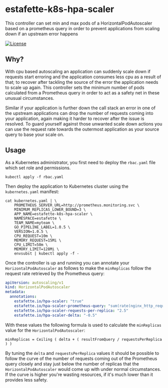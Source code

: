 # estafette-k8s-hpa-scaler
This controller can set min and max pods of a HorizontalPodAutoscaler based on a prometheus query in order to prevent applications from scaling down if an upstream error happens


[![License](https://img.shields.io/github/license/estafette/estafette-k8s-hpa-scaler.svg)](https://github.com/estafette/estafette-k8s-hpa-scaler/blob/master/LICENSE)

## Why?

With cpu based autoscaling an application can suddenly scale down if requests start erroring and the application consumes less cpu as a result of that; to recover after tackling the source of the error the application needs to scale up again. This controller sets the minimum number of pods calculated from a Prometheus query in order to act as a safety net in these unusual circumstances.

Similar if your application is further down the call stack an error in one of the upstream applications can drop the number of requests coming into your application, again making it harder to recover after the issue is resolved. To guard yourself against those unwanted scale down actions you can use the request rate towards the outermost application as your source query to base your scale on.

## Usage

As a Kubernetes administrator, you first need to deploy the `rbac.yaml` file which set role and permissions.

```
kubectl apply -f rbac.yaml
```

Then deploy the application to Kubernetes cluster using the `kubernetes.yaml` manifest:

```
cat kubernetes.yaml | \
    PROMETHEUS_SERVER_URL=http://prometheus.monitoring.svc \
    MINIMUM_REPLICAS_LOWER_BOUND=3 \
    APP_NAME=estafette-k8s-hpa-scaler \
    NAMESPACE=estafette \
    TEAM_NAME=myteam \
    GO_PIPELINE_LABEL=1.0.5 \
    VERSION=1.0.5 \
    CPU_REQUEST=10m \
    MEMORY_REQUEST=15Mi \
    CPU_LIMIT=50m \
    MEMORY_LIMIT=128Mi \
    envsubst | kubectl apply -f -
```

Once the controller is up and running you can annotate your `HorizontalPodAutoscaler` as follows to make the `minReplicas` follow the request rate retrieved by the Prometheus query:

```yaml
apiVersion: autoscaling/v1
kind: HorizontalPodAutoscaler
metadata:
  annotations:
    estafette.io/hpa-scaler: "true"
    estafette.io/hpa-scaler-prometheus-query: "sum(rate(nginx_http_requests_total{app='my-app'}[5m])) by (app)"
    estafette.io/hpa-scaler-requests-per-replica: "2.5"
    estafette.io/hpa-scaler-delta: "-0.5"
```

With these values the following formula is used to calculate the `minReplicas` value for the `HorizontalPodAutoscaler`:

```
minReplicas = Ceiling ( delta + ( resultFromQuery / requestsPerReplica ) )
```

By tuning the `delta` and `requestsPerReplica` values it should be possible to follow the curve of the number of requests coming out of the Prometheus query closely and stay just below the number of replicas that the `HorizontalPodAutoscaler` would come up with under normal circumstances. If the curve is higher you're wasting resources, if it's much lower than it provides less safety.